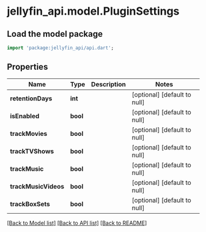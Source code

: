 # jellyfin_api.model.PluginSettings

## Load the model package
```dart
import 'package:jellyfin_api/api.dart';
```

## Properties
Name | Type | Description | Notes
------------ | ------------- | ------------- | -------------
**retentionDays** | **int** |  | [optional] [default to null]
**isEnabled** | **bool** |  | [optional] [default to null]
**trackMovies** | **bool** |  | [optional] [default to null]
**trackTVShows** | **bool** |  | [optional] [default to null]
**trackMusic** | **bool** |  | [optional] [default to null]
**trackMusicVideos** | **bool** |  | [optional] [default to null]
**trackBoxSets** | **bool** |  | [optional] [default to null]

[[Back to Model list]](../README.md#documentation-for-models) [[Back to API list]](../README.md#documentation-for-api-endpoints) [[Back to README]](../README.md)


